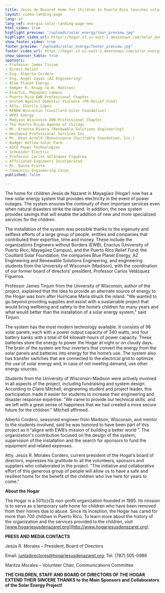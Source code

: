 ```yaml
---
title: Jesús de Nazaret Home for Children in Puerto Rico launches solar energy system
layout: video-landing-page
lang: en
lang_ref: energia-solar-landing-page-new
html_video: true
highlight_preview: "/uploads/solar_energy/tour_preview.jpg"
highlight_video_url: https://hogar.s3.us-east-2.amazonaws.com/solar_energy_tour_final.mov
show_footer_video: true
footer_preview: "/uploads/solar_energy/footer_preview.jpg"
footer_video_url: https://hogar.s3.us-east-2.amazonaws.com/solar_energy_thank_you.mov
show_sponsor_table: true
sponsors:
- Professor James Tinjum
- Direct Relief
- Eng. Alberto Cordero
- Eng. Angel Zayas (AZ Engineering)
- Blue Planet Energy
- Kemper K. Knapp (U.W. Madison)
- Enactus, Mayagüez campus
- Puerto Rico EWB Professional Chapter
- United Against Domestic Violence (PR Relief Fund)
- Atty. Glorily López
- RENEW Wisconsin (Couillard Solar Foundation)
- WPPI Energy
- Madison Wisconsin EWB Professional Chapter
- The Puerto Rican Agenda of Chicago
- Mr. Ernesto Rivera (Renewable Solutions Engineering)
- Westwood Professional Services Inc.
- Mr. Dean Arnold (Renaissance Charitable Foundation, Inc.)
- Badger Hollow Solar Farm
- ASCO Power Technologies
- Schneider Electric
- Professor Carlos Velázquez Figueroa
- Affiliated Engineers Incorporated
- Mr. Dante Fratta
- Community Engineering Corps
published: false

---
```

The home for children Jesús de Nazaret in Mayagüez (Hogar) now has a new solar energy system that provides electricity in the event of power outages. The system ensures the continuity of their important services even when natural disasters strike the island. In addition, the new system provides savings that will enable the addition of new and more specialized services for the children.

The installation of the system was possible thanks to the ingenuity and selfless efforts of a large group of people, entities and companies that contributed their expertise, time and money. These include the organizations Engineers without Borders (EWB), Enactus (University of Puerto Rico, Mayagüez Campus), and the Puerto Rico Relief Fund; the Couillard Solar Foundation; the companies Blue Planet Energy, AZ Engineering and Renewable Solutions Engineering, and engineering students from the University of Wisconsin (Madison), with the coordination of our former board of directors’ president, Professor Carlos Velázquez Figueroa.

Professor James Tinjum from the University of Wisconsin, author of the project, explained that the idea to provide an alternate source of energy to the Hogar was born after Hurricane Maria struck the island. "We wanted to go beyond providing supplies and assist with a sustainable project that would bring wellbeing and safety to the home’s children for many years and what would better than the installation of a solar energy system," said Tinjum.

The system has the most modern technology available. It consists of 96 solar panels, each with a power output capacity of 340 watts, and four battery banks with a total of 64 kilowatt-hours of power capacity. These batteries store the energy to power the Hogar at night or on cloudy days. The brain of the system are four inverters that convert the energy from the solar panels and batteries into energy for the home’s use. The system also has transfer switches that are connected to the electrical grid to optimize the use of solar energy and, in case of not meeting demand, use other energy sources.

Students from the University of Wisconsin-Madison were actively involved in all aspects of the project, including fundraising and system design. According to Claire Mitchell, engineering student and project leader, this participation made it easier for students to increase their engineering and disaster response expertise. "We came to provide our technical skills, and we left with a great sense of happiness that we had created a more secure future for the children." Mitchell affirmed.

Alberto Cordero, seasoned engineer from Madison, Wisconsin, and mentor to the students involved, said he was honored to have been part of this project as it “aligns with EWB’s mission of building a better world ”. The organization's contribution focused on the design of the system, supervision of the installation and the search for sponsors to fund the equipment and related expenses.

Atty. Jesús R. Morales Cordero, current president of the Hogar’s board of directors, expresses his gratitude to all the volunteers, sponsors and suppliers who collaborated in the project. "The initiative and collaborative effort of this generous group of people will allow us to have a safe and resilient home for the benefit of the children who live here for years to come."

**About the Hogar**

The Hogar is a 501(c)(3) non-profit organization founded in 1995. Its mission is to serve as a temporary safe home for children who have been removed from their homes due to abuse. Since its inception, the Hogar has cared for more than 700 children in Puerto Rico. To learn more about the history of the organization and the services provided to the children, visit [www.hogarjesusdenazaret.org](http://www.hogarjesusdenazaret.org).

**PRESS AND MEDIA CONTACTS**

Jesús R. Morales – President, Board of Directors

Email: [juntadirectores@hogarjesusdenazaret.org](mailto:juntadirectores@hogarjesusdenazaret.org); Tel. (787) 505-0986

Maritza Morales – Volunteer Chair, Communications Committee

**THE CHILDREN, STAFF AND BOARD OF DIRECTORS OF THE HOGAR EXTEND THEIR SINCERE THANKS to the Main Sponsors and Collaborators of the Solar Energy Project!**